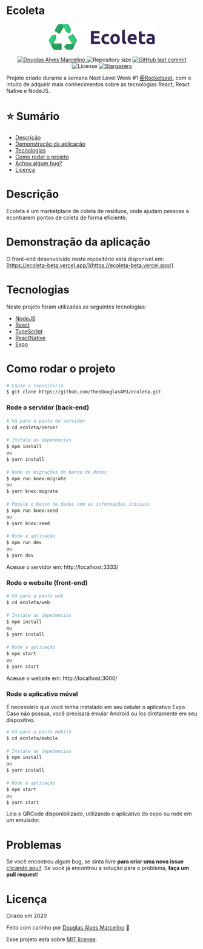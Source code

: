 # Ecoleta

<p  align="center">
    <img  src="./.github/logo.png"  alt="Ecoleta"  width="280"/>
</p>

<p  align="center">
    <a  href="https://www.linkedin.com/in/douglas-alves-marcelino-704250180/">
        <img  alt="Douglas Alves Marcelino"  src="https://img.shields.io/badge/-Douglas%20Alves%20Marcelino-34cb79?style=flat&logo=Linkedin&logoColor=white" />
    </a>
    <img  alt="Repository size"  src="https://img.shields.io/github/repo-size/TheeDouglasAM3/ecoleta?color=34cb79">
    <a  href="https://github.com/TheeDouglasAM3/ecoleta/commits/master">
        <img  alt="GitHub last commit"  src="https://img.shields.io/github/last-commit/TheeDouglasAM3/ecoleta?color=34cb79">
    </a>
    <img  alt="License"  src="https://img.shields.io/badge/license-MIT-34cb79">
    <a  href="https://github.com/TheeDouglasAM3/ecoleta/stargazers">
        <img  alt="Stargazers"  src="https://img.shields.io/github/stars/TheeDouglasAM3/ecoleta?color=34cb79&logo=github">
    </a>
</p>

Projeto criado durante a semana Next Level Week #1 [@Rocketseat](https://github.com/Rocketseat), com o intuito de adquirir mais conhecimentos sobre as tecnologias React, React Native e NodeJS.


# :star: Sumário

* [Descrição](#descrição)
* [Demonstração da aplicação](#demonstração-da-aplicação) 
* [Tecnologias](#tecnologias)
* [Como rodar o projeto](#como-rodar-o-projeto)
* [Achou algum bug?](#problemas)
* [Licença](#licença)

# Descrição
Ecoleta é um marketplace de coleta de resíduos, onde ajudam pessoas a econtrarem pontos de coleta de forma eficiente.

# Demonstração da aplicação
O front-end desenvolvido neste repositório está disponível em: 
[https://ecoleta-beta.vercel.app/](https://ecoleta-beta.vercel.app/)

# Tecnologias
Neste projeto foram utilizadas as seguintes tecnologias:
* [NodeJS](https://nodejs.org/en/)
* [React](https://pt-br.reactjs.org/)
* [TypeScript](https://www.typescriptlang.org/)
* [ReactNative](https://reactnative.dev/)
* [Expo](https://expo.io/)

# Como rodar o projeto
```bash
# Copie o repositório
$ git clone https://github.com/TheeDouglasAM3/ecoleta.git
```

### Rode o servidor (back-end)

```bash
# Vá para a pasta do servidor
$ cd ecoleta/server

# Instale as depedencias
$ npm install
ou
$ yarn install

# Rode as migrações do banco de dados
$ npm run knex:migrate
ou
$ yarn knex:migrate

# Popule o banco de dados com as informações iniciais
$ npm run knex:seed
ou
$ yarn knex:seed

# Rode a aplicação
$ npm run dev
ou
$ yarn dev
```
Acesse o servidor em: http://localhost:3333/

### Rode o website (front-end)

```bash
# Vá para a pasta web
$ cd ecoleta/web

# Instale as depedencias
$ npm install
ou
$ yarn install

# Rode a aplicação
$ npm start
ou
$ yarn start
```
Acesse o website em: http://localhost:3000/

### Rode o aplicativo móvel

É necessário que você tenha instalado em seu celular o aplicativo Expo. Caso não possua, você precisará emular Android ou Ios diretamente em seu dispositivo.

```bash
# Vá para a pasta mobile
$ cd ecoleta/mobile

# Instale as depedencias
$ npm install
ou
$ yarn install

# Rode a aplicação
$ npm start
ou
$ yarn start
```

Leia o QRCode disponibilizado, utilizando o aplicativo do expo ou rode em um emulador.


# Problemas
Se você encontrou algum bug, se sinta livre **para criar uma nova issue**  [clicando aqui!](https://github.com/TheeDouglasAM3/ecoleta/issues). Se você já encontrou a solução para o problema, **faça um pull request**!

# Licença

Criado em 2020 

Feito com carinho por [Douglas Alves Marcelino](https://github.com/TheeDouglasAM3) :duck:

Esse projeto esta sobre [MIT license](./LICENSE).